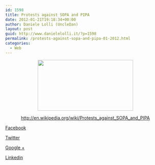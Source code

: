 ```yaml
---
id: 1598
title: Protests against SOPA and PIPA
date: 2012-01-21T19:18:34+00:00
author: Daniele Lolli (UncleDan)
layout: post
guid: http://www.danielelolli.it/?p=1598
permalink: /protests-against-sopa-and-pipa-01-2012.html
categories:
  - Web
---
```

<p style="text-align: center;">
  <a href="http://www.danielelolli.it/wp-content/uploads/2012/01/protest-SOPA-PIPA-and-Internet-Censorship.png"><img class="alignnone size-medium wp-image-1599" title="UncleDan’s Corner has gone dark from Wednesday 18 January 2012 at 8-00 until Wednesday 18 January 2012 at 20-00 to protest SOPA-PIPA and Internet Censorship. Learn More Here »" src="http://www.danielelolli.it/wp-content/uploads/2012/01/protest-SOPA-PIPA-and-Internet-Censorship-300x159.png" alt="" width="300" height="159" /></a>
</p>

<p style="text-align: center;">
  <a href="http://en.wikipedia.org/wiki/Protests_against_SOPA_and_PIPA">http://en.wikipedia.org/wiki/Protests_against_SOPA_and_PIPA</a>
</p>

<div class="container_share">
  <a href="http://www.facebook.com/sharer.php?u=http://www.danielelolli.it/protests-against-sopa-and-pipa-01-2012.html&t=Protests against SOPA and PIPA" target="_blank" class="button_purab_share facebook"><span><i class="icon-facebook"></i></span>
  
  <p>
    Facebook
  </p></a> 
  
  <a href="http://twitter.com/share?url=http://www.danielelolli.it/protests-against-sopa-and-pipa-01-2012.html&text=Protests against SOPA and PIPA" target="_blank" class="button_purab_share twitter"><span><i class="icon-twitter"></i></span>
  
  <p>
    Twitter
  </p></a> 
  
  <a href="https://plus.google.com/share?url=http://www.danielelolli.it/protests-against-sopa-and-pipa-01-2012.html" target="_blank" class="button_purab_share google-plus"><span><i class="icon-google-plus"></i></span>
  
  <p>
    Google +
  </p></a> 
  
  <a href="http://www.linkedin.com/shareArticle?mini=true&url=http://www.danielelolli.it/protests-against-sopa-and-pipa-01-2012.html&title=Protests against SOPA and PIPA" target="_blank" class="button_purab_share linkedin"><span><i class="icon-linkedin"></i></span>
  
  <p>
    Linkedin
  </p></a>
</div>